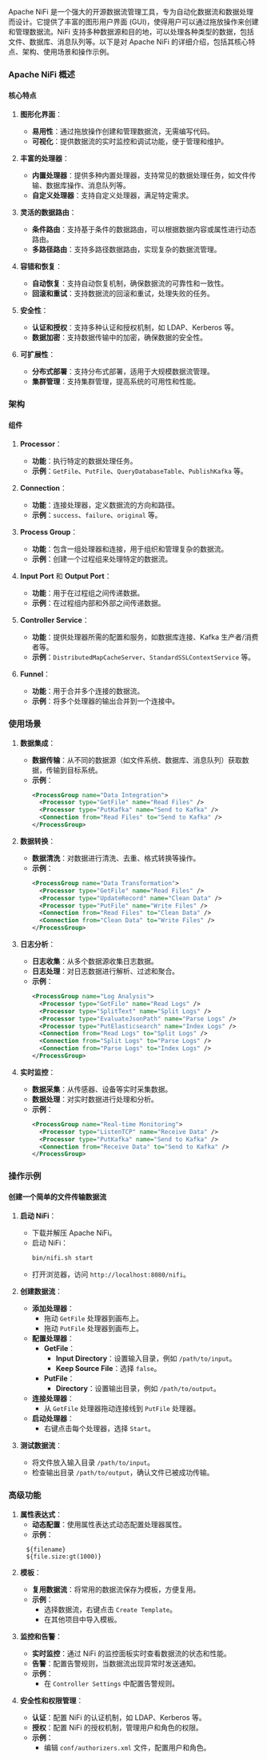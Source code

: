Apache NiFi 是一个强大的开源数据流管理工具，专为自动化数据流和数据处理而设计。它提供了丰富的图形用户界面 (GUI)，使得用户可以通过拖放操作来创建和管理数据流。NiFi 支持多种数据源和目的地，可以处理各种类型的数据，包括文件、数据库、消息队列等。以下是对 Apache NiFi 的详细介绍，包括其核心特点、架构、使用场景和操作示例。

### Apache NiFi 概述

#### 核心特点

1. **图形化界面**：
   - **易用性**：通过拖放操作创建和管理数据流，无需编写代码。
   - **可视化**：提供数据流的实时监控和调试功能，便于管理和维护。

2. **丰富的处理器**：
   - **内置处理器**：提供多种内置处理器，支持常见的数据处理任务，如文件传输、数据库操作、消息队列等。
   - **自定义处理器**：支持自定义处理器，满足特定需求。

3. **灵活的数据路由**：
   - **条件路由**：支持基于条件的数据路由，可以根据数据内容或属性进行动态路由。
   - **多路径路由**：支持多路径数据路由，实现复杂的数据流管理。

4. **容错和恢复**：
   - **自动恢复**：支持自动恢复机制，确保数据流的可靠性和一致性。
   - **回滚和重试**：支持数据流的回滚和重试，处理失败的任务。

5. **安全性**：
   - **认证和授权**：支持多种认证和授权机制，如 LDAP、Kerberos 等。
   - **数据加密**：支持数据传输中的加密，确保数据的安全性。

6. **可扩展性**：
   - **分布式部署**：支持分布式部署，适用于大规模数据流管理。
   - **集群管理**：支持集群管理，提高系统的可用性和性能。

### 架构

#### 组件

1. **Processor**：
   - **功能**：执行特定的数据处理任务。
   - **示例**：`GetFile`、`PutFile`、`QueryDatabaseTable`、`PublishKafka` 等。

2. **Connection**：
   - **功能**：连接处理器，定义数据流的方向和路径。
   - **示例**：`success`、`failure`、`original` 等。

3. **Process Group**：
   - **功能**：包含一组处理器和连接，用于组织和管理复杂的数据流。
   - **示例**：创建一个过程组来处理特定的数据流。

4. **Input Port** 和 **Output Port**：
   - **功能**：用于在过程组之间传递数据。
   - **示例**：在过程组内部和外部之间传递数据。

5. **Controller Service**：
   - **功能**：提供处理器所需的配置和服务，如数据库连接、Kafka 生产者/消费者等。
   - **示例**：`DistributedMapCacheServer`、`StandardSSLContextService` 等。

6. **Funnel**：
   - **功能**：用于合并多个连接的数据流。
   - **示例**：将多个处理器的输出合并到一个连接中。

### 使用场景

1. **数据集成**：
   - **数据传输**：从不同的数据源（如文件系统、数据库、消息队列）获取数据，传输到目标系统。
   - **示例**：
     ```xml
     <ProcessGroup name="Data Integration">
       <Processor type="GetFile" name="Read Files" />
       <Processor type="PutKafka" name="Send to Kafka" />
       <Connection from="Read Files" to="Send to Kafka" />
     </ProcessGroup>
     ```

2. **数据转换**：
   - **数据清洗**：对数据进行清洗、去重、格式转换等操作。
   - **示例**：
     ```xml
     <ProcessGroup name="Data Transformation">
       <Processor type="GetFile" name="Read Files" />
       <Processor type="UpdateRecord" name="Clean Data" />
       <Processor type="PutFile" name="Write Files" />
       <Connection from="Read Files" to="Clean Data" />
       <Connection from="Clean Data" to="Write Files" />
     </ProcessGroup>
     ```

3. **日志分析**：
   - **日志收集**：从多个数据源收集日志数据。
   - **日志处理**：对日志数据进行解析、过滤和聚合。
   - **示例**：
     ```xml
     <ProcessGroup name="Log Analysis">
       <Processor type="GetFile" name="Read Logs" />
       <Processor type="SplitText" name="Split Logs" />
       <Processor type="EvaluateJsonPath" name="Parse Logs" />
       <Processor type="PutElasticsearch" name="Index Logs" />
       <Connection from="Read Logs" to="Split Logs" />
       <Connection from="Split Logs" to="Parse Logs" />
       <Connection from="Parse Logs" to="Index Logs" />
     </ProcessGroup>
     ```

4. **实时监控**：
   - **数据采集**：从传感器、设备等实时采集数据。
   - **数据处理**：对实时数据进行处理和分析。
   - **示例**：
     ```xml
     <ProcessGroup name="Real-time Monitoring">
       <Processor type="ListenTCP" name="Receive Data" />
       <Processor type="PutKafka" name="Send to Kafka" />
       <Connection from="Receive Data" to="Send to Kafka" />
     </ProcessGroup>
     ```

### 操作示例

#### 创建一个简单的文件传输数据流

1. **启动 NiFi**：
   - 下载并解压 Apache NiFi。
   - 启动 NiFi：
     ```sh
     bin/nifi.sh start
     ```
   - 打开浏览器，访问 `http://localhost:8080/nifi`。

2. **创建数据流**：
   - **添加处理器**：
     - 拖动 `GetFile` 处理器到画布上。
     - 拖动 `PutFile` 处理器到画布上。
   - **配置处理器**：
     - **GetFile**：
       - **Input Directory**：设置输入目录，例如 `/path/to/input`。
       - **Keep Source File**：选择 `false`。
     - **PutFile**：
       - **Directory**：设置输出目录，例如 `/path/to/output`。
   - **连接处理器**：
     - 从 `GetFile` 处理器拖动连接线到 `PutFile` 处理器。
   - **启动处理器**：
     - 右键点击每个处理器，选择 `Start`。

3. **测试数据流**：
   - 将文件放入输入目录 `/path/to/input`。
   - 检查输出目录 `/path/to/output`，确认文件已被成功传输。

### 高级功能

1. **属性表达式**：
   - **动态配置**：使用属性表达式动态配置处理器属性。
   - **示例**：
```properties
     ${filename}
     ${file.size:gt(1000)}
```

2. **模板**：
   - **复用数据流**：将常用的数据流保存为模板，方便复用。
   - **示例**：
     - 选择数据流，右键点击 `Create Template`。
     - 在其他项目中导入模板。

3. **监控和告警**：
   - **实时监控**：通过 NiFi 的监控面板实时查看数据流的状态和性能。
   - **告警**：配置告警规则，当数据流出现异常时发送通知。
   - **示例**：
     - 在 `Controller Settings` 中配置告警规则。

4. **安全性和权限管理**：
   - **认证**：配置 NiFi 的认证机制，如 LDAP、Kerberos 等。
   - **授权**：配置 NiFi 的授权机制，管理用户和角色的权限。
   - **示例**：
     - 编辑 `conf/authorizers.xml` 文件，配置用户和角色。

